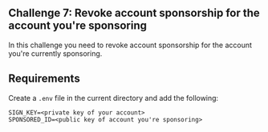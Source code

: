 ## Challenge 7: Revoke account sponsorship for the account you're sponsoring

In this challenge you need to revoke account sponsorship for the account you're currently sponsoring.

## Requirements

Create a `.env` file in the current directory and add the following:

```
SIGN_KEY=<private key of your account>
SPONSORED_ID=<public key of account you're sponsoring>
```
